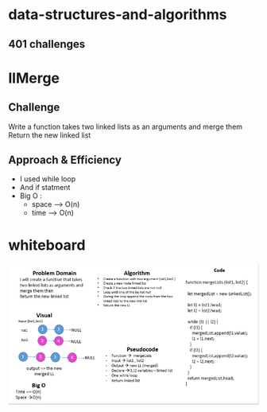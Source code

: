 # data-structures-and-algorithms 


## 401 challenges 

# llMerge

## Challenge
   
  Write a function takes two linked lists as an arguments and merge them
  Return the new linked list

## Approach & Efficiency 
- I used while loop
- And if statment 
- Big O : 
     - space --> O(n)
     - time --> O(n)

 
# whiteboard
![llMerge](../../assets/llMerge.PNG)





